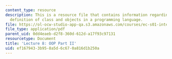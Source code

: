 ```yaml
---
content_type: resource
description: This is a resource file that contains information regarding the use and
  definition of class and objects in a programming language.
file: https://ol-ocw-studio-app-qa.s3.amazonaws.com/courses/ec-s01-internet-technology-in-local-and-global-communities-spring-2005-summer-2005/ef1679433b958a5d6c670a816d1b250a_MITEC_S01S05_l08_classobj2.pdf
file_type: application/pdf
parent_uid: 0dd4eaeb-d2f8-360d-612d-a17f93c97131
resourcetype: Document
title: 'Lecture 8: OOP Part II'
uid: ef167943-3b95-8a5d-6c67-0a816d1b250a
---
```

